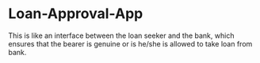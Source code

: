 # Loan-Approval-App
This is like an interface between the loan seeker and the bank, which ensures that the bearer is genuine or is he/she is allowed to take loan from bank. 
